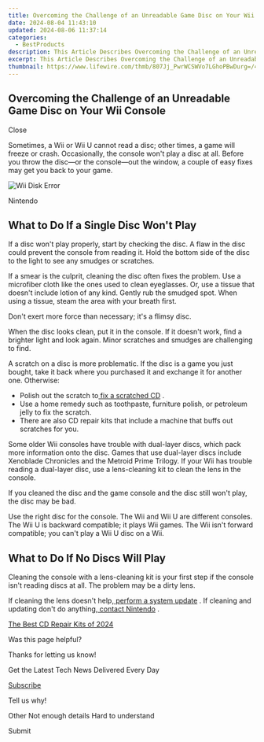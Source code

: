 ```yaml
---
title: Overcoming the Challenge of an Unreadable Game Disc on Your Wii Console
date: 2024-08-04 11:43:10
updated: 2024-08-06 11:37:14
categories:
  - BestProducts
description: This Article Describes Overcoming the Challenge of an Unreadable Game Disc on Your Wii Console
excerpt: This Article Describes Overcoming the Challenge of an Unreadable Game Disc on Your Wii Console
thumbnail: https://www.lifewire.com/thmb/807Jj_PwrWCSWVo7LGhoPBwDurg=/400x300/filters:no_upscale():max_bytes(150000):strip_icc():format(webp)/WiiUdisc-56c2916f3df78c0b138f819d.jpg
---
```


## Overcoming the Challenge of an Unreadable Game Disc on Your Wii Console

Close 

 Sometimes, a Wii or Wii U cannot read a disc; other times, a game will freeze or crash. Occasionally, the console won't play a disc at all. Before you throw the disc—or the console—out the window, a couple of easy fixes may get you back to your game.

![Wii Disk Error](https://www.lifewire.com/thmb/6eBhxj0wram85jx128cCLArrfTw=/1500x0/filters:no_upscale():max_bytes(150000):strip_icc():format(webp)/WiiDiscError-56a6ac7e3df78cf7728fa8c0.jpeg) 

Nintendo 

##  What to Do If a Single Disc Won't Play 

 If a disc won't play properly, start by checking the disc. A flaw in the disc could prevent the console from reading it. Hold the bottom side of the disc to the light to see any smudges or scratches.

 If a smear is the culprit, cleaning the disc often fixes the problem. Use a microfiber cloth like the ones used to clean eyeglasses. Or, use a tissue that doesn't include lotion of any kind. Gently rub the smudged spot. When using a tissue, steam the area with your breath first.

Don't exert more force than necessary; it's a flimsy disc.

 When the disc looks clean, put it in the console. If it doesn't work, find a brighter light and look again. Minor scratches and smudges are challenging to find.

 A scratch on a disc is more problematic. If the disc is a game you just bought, take it back where you purchased it and exchange it for another one. Otherwise:

* Polish out the scratch to[ fix a scratched CD](https://www.lifewire.com/how-to-fix-a-scratched-cd-4684544) .
* Use a home remedy such as toothpaste, furniture polish, or petroleum jelly to fix the scratch.
* There are also CD repair kits that include a machine that buffs out scratches for you.

 Some older Wii consoles have trouble with dual-layer discs, which pack more information onto the disc. Games that use dual-layer discs include Xenoblade Chronicles and the Metroid Prime Trilogy. If your Wii has trouble reading a dual-layer disc, use a lens-cleaning kit to clean the lens in the console.

 If you cleaned the disc and the game console and the disc still won't play, the disc may be bad.

 Use the right disc for the console. The Wii and Wii U are different consoles. The Wii U is backward compatible; it plays Wii games. The Wii isn't forward compatible; you can't play a Wii U disc on a Wii.

##  What to Do If No Discs Will Play 

 Cleaning the console with a lens-cleaning kit is your first step if the console isn't reading discs at all. The problem may be a dirty lens.

 If cleaning the lens doesn't help,[ perform a system update](https://en-americas-support.nintendo.com/app/answers/detail/a%5Fid/4157/~/how-to-perform-a-system-update-on-wii) . If cleaning and updating don't do anything,[ contact Nintendo](https://en-americas-support.nintendo.com/app/home) .

[ The Best CD Repair Kits of 2024 ](https://www.lifewire.com/best-cd-repair-kits-4159771) 

Was this page helpful?

Thanks for letting us know!

 Get the Latest Tech News Delivered Every Day

[ Subscribe ](https://www.lifewire.com/#) 

Tell us why!

 Other  Not enough details  Hard to understand 

 Submit 

<ins class="adsbygoogle"
     style="display:block"
     data-ad-format="autorelaxed"
     data-ad-client="ca-pub-7571918770474297"
     data-ad-slot="1223367746"></ins>



<ins class="adsbygoogle"
     style="display:block"
     data-ad-client="ca-pub-7571918770474297"
     data-ad-slot="8358498916"
     data-ad-format="auto"
     data-full-width-responsive="true"></ins>

